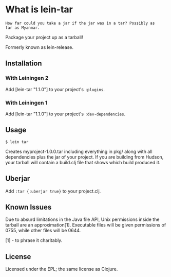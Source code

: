 # What is lein-tar

    How far could you take a jar if the jar was in a tar? Possibly as
    far as Myanmar.

Package your project up as a tarball!

Formerly known as lein-release.


## Installation

### With Leiningen 2

Add [lein-tar "1.1.0"] to your project's `:plugins`.

### With Leiningen 1

Add [lein-tar "1.1.0"] to your project's `:dev-dependencies`.


## Usage

    $ lein tar

Creates myproject-1.0.0.tar including everything in pkg/ along with
all dependencies plus the jar of your project. If you are building
from Hudson, your tarball will contain a build.clj file that shows
which build produced it.

## Uberjar

Add `:tar {:uberjar true}` to your project.clj.

## Known Issues

Due to absurd limitations in the Java file API, Unix permissions
inside the tarball are an approximation[1]. Executable files will be
given permissions of 0755, while other files will be 0644.

[1] - to phrase it charitably.

## License

Licensed under the EPL; the same license as Clojure.
